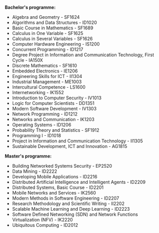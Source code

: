 **Bachelor's programme:**

- Algebra and Geometry - SF1624
- Algorithms and Data Structures - ID1020
- Basic Course in Mathematics - SF1689
- Calculus in One Variable - SF1625
- Calculus in Several Variables - SF1626
- Computer Hardware Engineering - IS1200
- Concurrent Programming - ID1217
- Degree Project in Information and Communication Technology, First Cycle - IA150X
- Discrete Mathematics - SF1610
- Embedded Electronics - IE1206
- Engineering Skills for ICT - II1304
- Industrial Management - ME1003
- Intercultural Competence - LS1600
- Internetworking - IK1552
- Introduction to Computer Security - IV1013
- Logic for Computer Scientists - DD1351
- Modern Software Development - IV1303
- Network Programming - ID1212
- Networks and Communication - IK1203
- Operating Systems - ID1206
- Probability Theory and Statistics - SF1912
- Programming I - ID1018
- Project in Information and Communication Technology - II1305
- Sustainable Development, ICT and Innovation - AG1815

**Master's programme:**

- Building Networked Systems Security - EP2520
- Data Mining - ID2222
- Developing Mobile Applications - ID2216
- Distributed Artificial Intelligence and Intelligent Agents - ID2209
- Distributed Systems, Basic Course - ID2201
- Mobile Networks and Services - IK2560
- Modern Methods in Software Engineering - ID2207
- Research Methodology and Scientific Writing - II2202
- Scalable Machine Learning and Deep Learning - ID2223
- Software Defined Networking (SDN) and Network Functions Virtualization (NFV) - IK2220
- Ubiquitous Computing - ID2012

